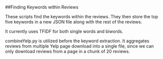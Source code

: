 ##Finding Keywords within Reviews

These scripts find the keywords within the reviews.  They then store the top five keywords in a new JSON file along with the rest of the reviews.

It currently uses TFIDF for both single words and biwords.

combineYelp.py is utilized before the keyword extraction.  It aggregates reviews from multiple Yelp page download into a single file, since we can only download reviews from a page in a chunk of 20 reviews. 
